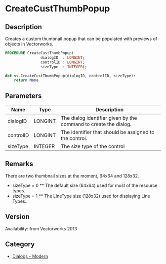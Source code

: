 # CreateCustThumbPopup

## Description
Creates a custom thumbnail popup that can be populated with previews of objects in Vectorworks.

```pascal
PROCEDURE CreateCustThumbPopup(
				dialogID  : LONGINT;
				controlID : LONGINT;
				sizeType  : INTEGER);
```

```python
def vs.CreateCustThumbPopup(dialogID, controlID, sizeType):
    return None
```

## Parameters
|Name|Type|Description|
|---|---|---|
|dialogID|LONGINT|The dialog identifier given by the command to create the dialog.|
|controlID|LONGINT|The identifier that should be assigned to the control.|
|sizeType|INTEGER|The size type of the control|

## Remarks
There are two thumbnail sizes at the moment, 64x64 and 128x32.
* sizeType = 0
** The default size (64x64) used for most of the resource types.
* sizeType = 1
** The LineType size (128x32) used for displaying Line Types..

## Version
Availability: from Vectorworks 2013

## Category
* [Dialogs - Modern](../Categories/Dialogs%20-%20Modern.md)
